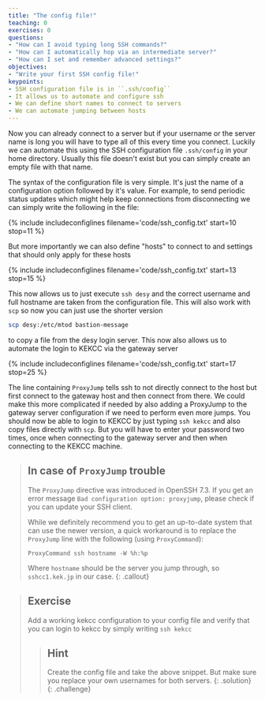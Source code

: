 ```yaml
---
title: "The config file!"
teaching: 0
exercises: 0
questions:
- "How can I avoid typing long SSH commands?"
- "How can I automatically hop via an intermediate server?"
- "How can I set and remember advanced settings?"
objectives:
- "Write your first SSH config file!"
keypoints:
- SSH configuration file is in ``.ssh/config``
- It allows us to automate and configure ssh
- We can define short names to connect to servers
- We can automate jumping between hosts
---
```

Now you can already connect to a server but if your username or the server name
is long you will have to type all of this every time you connect. Luckily we can
automate this using the SSH configuration file ``.ssh/config`` in your home
directory. Usually this file doesn't exist but you can simply create an empty
file with that name.

The syntax of the configuration file is very simple. It's just the name of a
configuration option followed by it's value. For example, to send periodic
status updates which might help keep connections from disconnecting we can
simply write the following in the file:

{% include includeconfiglines filename='code/ssh_config.txt' start=10 stop=11 %}

But more importantly we can also define "hosts" to connect to and settings that
should only apply for these hosts

{% include includeconfiglines filename='code/ssh_config.txt' start=13 stop=15 %}

This now allows us to just execute ``ssh desy`` and the correct username and
full hostname are taken from the configuration file. This will also work with
``scp`` so now you can just use the shorter version

```bash
scp desy:/etc/mtod bastion-message
```

to copy a file from the desy login server. This now also allows us to automate
the login to KEKCC via the gateway server

{% include includeconfiglines filename='code/ssh_config.txt' start=17 stop=25 %}

The line containing ``ProxyJump`` tells ssh to not directly connect to the host
but first connect to the gateway host and then connect from there. We could make
this more complicated if needed by also adding a ProxyJump to the gateway server
configuration if we need to perform even more jumps. You should now be able to
login to KEKCC by just typing ``ssh kekcc`` and also copy files directly with
``scp``. But you will have to enter your password two times, once when
connecting to the gateway server and then when connecting to the KEKCC machine.

> ## In case of `ProxyJump` trouble
> The `ProxyJump` directive was introduced in OpenSSH 7.3. If you get an
> error message `Bad configuration option: proxyjump`, please check if
> you can update your SSH client.
>
> While we definitely recommend you to get an up-to-date system that can use
> the newer version, a quick workaround is to replace the `ProxyJump` line
> with the following (using `ProxyCommand`):
>
> ```
> ProxyCommand ssh hostname -W %h:%p
> ```
> Where `hostname` should be the server you jump through, so
> `sshcc1.kek.jp` in our case.
{: .callout}

> ## Exercise
> Add a working kekcc configuration to your config file and verify that
> you can login to kekcc by simply writing ``ssh kekcc``
> > ## Hint
> > Create the config file and take the above snippet. But make sure you replace
> > your own usernames for both servers.
> {: .solution}
{: .challenge}
